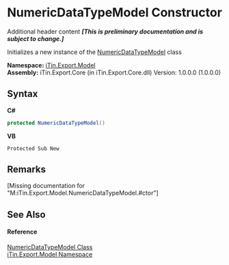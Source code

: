 # NumericDataTypeModel Constructor 
Additional header content _**\[This is preliminary documentation and is subject to change.\]**_

Initializes a new instance of the <a href="85a4554b-e380-0462-9d5e-abe2a06775d9">NumericDataTypeModel</a> class

**Namespace:**&nbsp;<a href="ef57ffcc-e95e-b212-5a46-9aa6f5a3511f">iTin.Export.Model</a><br />**Assembly:**&nbsp;iTin.Export.Core (in iTin.Export.Core.dll) Version: 1.0.0.0 (1.0.0.0)

## Syntax

**C#**<br />
``` C#
protected NumericDataTypeModel()
```

**VB**<br />
``` VB
Protected Sub New
```


## Remarks
\[Missing <remarks> documentation for "M:iTin.Export.Model.NumericDataTypeModel.#ctor"\]

## See Also


#### Reference
<a href="85a4554b-e380-0462-9d5e-abe2a06775d9">NumericDataTypeModel Class</a><br /><a href="ef57ffcc-e95e-b212-5a46-9aa6f5a3511f">iTin.Export.Model Namespace</a><br />